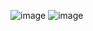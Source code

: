 ![image](https://user-images.githubusercontent.com/66316315/139581037-0ee3fb7e-f136-4050-93f4-81dc12487052.png)
![image](https://user-images.githubusercontent.com/66316315/139581066-baae9575-11cd-451f-87ce-d16186da86ca.png)
